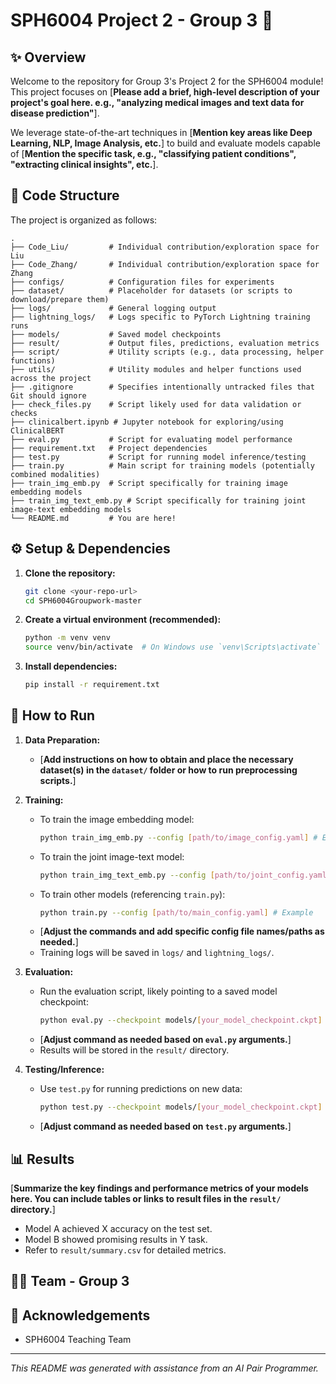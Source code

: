 # SPH6004 Project 2 - Group 3 🚀

## ✨ Overview

Welcome to the repository for Group 3's Project 2 for the SPH6004 module! This project focuses on [**Please add a brief, high-level description of your project's goal here. e.g., "analyzing medical images and text data for disease prediction"**].

We leverage state-of-the-art techniques in [**Mention key areas like Deep Learning, NLP, Image Analysis, etc.**] to build and evaluate models capable of [**Mention the specific task, e.g., "classifying patient conditions", "extracting clinical insights", etc.**].

## 📂 Code Structure

The project is organized as follows:

```
.
├── Code_Liu/         # Individual contribution/exploration space for Liu
├── Code_Zhang/       # Individual contribution/exploration space for Zhang
├── configs/          # Configuration files for experiments
├── dataset/          # Placeholder for datasets (or scripts to download/prepare them)
├── logs/             # General logging output
├── lightning_logs/   # Logs specific to PyTorch Lightning training runs
├── models/           # Saved model checkpoints
├── result/           # Output files, predictions, evaluation metrics
├── script/           # Utility scripts (e.g., data processing, helper functions)
├── utils/            # Utility modules and helper functions used across the project
├── .gitignore        # Specifies intentionally untracked files that Git should ignore
├── check_files.py    # Script likely used for data validation or checks
├── clinicalbert.ipynb # Jupyter notebook for exploring/using ClinicalBERT
├── eval.py           # Script for evaluating model performance
├── requirement.txt   # Project dependencies
├── test.py           # Script for running model inference/testing
├── train.py          # Main script for training models (potentially combined modalities)
├── train_img_emb.py  # Script specifically for training image embedding models
├── train_img_text_emb.py # Script specifically for training joint image-text embedding models
└── README.md         # You are here!
```

## ⚙️ Setup & Dependencies

1.  **Clone the repository:**
    ```bash
    git clone <your-repo-url>
    cd SPH6004Groupwork-master
    ```
2.  **Create a virtual environment (recommended):**
    ```bash
    python -m venv venv
    source venv/bin/activate  # On Windows use `venv\Scripts\activate`
    ```
3.  **Install dependencies:**
    ```bash
    pip install -r requirement.txt
    ```

## 🚀 How to Run

1.  **Data Preparation:**
    *   [**Add instructions on how to obtain and place the necessary dataset(s) in the `dataset/` folder or how to run preprocessing scripts.**]

2.  **Training:**
    *   To train the image embedding model:
        ```bash
        python train_img_emb.py --config [path/to/image_config.yaml] # Example
        ```
    *   To train the joint image-text model:
        ```bash
        python train_img_text_emb.py --config [path/to/joint_config.yaml] # Example
        ```
    *   To train other models (referencing `train.py`):
        ```bash
        python train.py --config [path/to/main_config.yaml] # Example
        ```
    *   [**Adjust the commands and add specific config file names/paths as needed.**]
    *   Training logs will be saved in `logs/` and `lightning_logs/`.

3.  **Evaluation:**
    *   Run the evaluation script, likely pointing to a saved model checkpoint:
        ```bash
        python eval.py --checkpoint models/[your_model_checkpoint.ckpt] --data [path/to/test_data] # Example
        ```
    *   [**Adjust command as needed based on `eval.py` arguments.**]
    *   Results will be stored in the `result/` directory.

4.  **Testing/Inference:**
    *   Use `test.py` for running predictions on new data:
        ```bash
        python test.py --checkpoint models/[your_model_checkpoint.ckpt] --input [path/to/input_data] # Example
        ```
    *   [**Adjust command as needed based on `test.py` arguments.**]

## 📊 Results

[**Summarize the key findings and performance metrics of your models here. You can include tables or links to result files in the `result/` directory.**]

*   Model A achieved X accuracy on the test set.
*   Model B showed promising results in Y task.
*   Refer to `result/summary.csv` for detailed metrics.

## 🧑‍💻 Team - Group 3


## 🙏 Acknowledgements

*   SPH6004 Teaching Team

---

*This README was generated with assistance from an AI Pair Programmer.* 